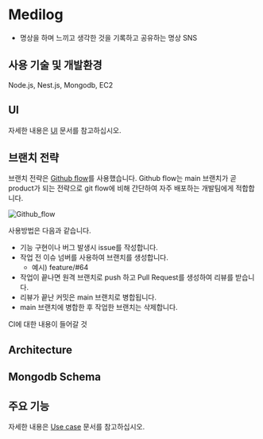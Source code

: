 # Medilog

- 명상을 하며 느끼고 생각한 것을 기록하고 공유하는 명상 SNS

## 사용 기술 및 개발환경

Node.js, Nest.js, Mongodb, EC2

## UI

자세한 내용은 [UI](https://github.com/onezerokang/medilog/wiki/UI) 문서를 참고하십시오.

## 브랜치 전략
브랜치 전략은 [Github flow](https://oogway.tistory.com/6)를 사용했습니다. Github flow는 main 브랜치가 곧 product가 되는 전략으로 git flow에 비해 간단하여 자주 배포하는 개발팀에게 적합합니다.

![Github_flow](https://blog.kakaocdn.net/dn/NDqYw/btrCBZEw19s/VTKqKnsaZzkFBEHAhWhCwk/img.png)

사용방법은 다음과 같습니다.

- 기능 구현이나 버그 발생시 issue를 작성합니다.
- 작업 전 이슈 넘버를 사용하여 브랜치를 생성합니다.
  - 예시) feature/#64
- 작업이 끝나면 원격 브랜치로 push 하고 Pull Request를 생성하여 리뷰를 받습니다.
- 리뷰가 끝난 커밋은 main 브랜치로 병합됩니다.
- main 브랜치에 병합한 후 작업한 브랜치는 삭제합니다.

CI에 대한 내용이 들어갈 것

## Architecture

## Mongodb Schema

## 주요 기능
자세한 내용은 [Use case](https://github.com/onezerokang/medilog/wiki/Use-case) 문서를 참고하십시오.
